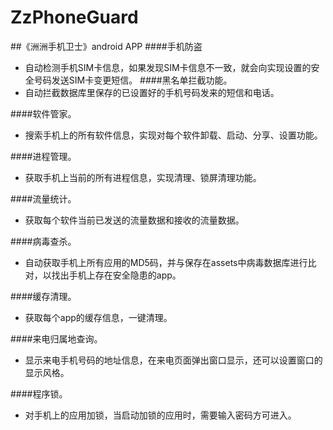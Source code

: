 # ZzPhoneGuard
##《洲洲手机卫士》android APP
####手机防盗
* 自动检测手机SIM卡信息，如果发现SIM卡信息不一致，就会向实现设置的安全号码发送SIM卡变更短信。
####黑名单拦截功能。
* 自动拦截数据库里保存的已设置好的手机号码发来的短信和电话。

####软件管家。
* 搜索手机上的所有软件信息，实现对每个软件卸载、启动、分享、设置功能。

####进程管理。
* 获取手机上当前的所有进程信息，实现清理、锁屏清理功能。

####流量统计。
* 获取每个软件当前已发送的流量数据和接收的流量数据。

####病毒查杀。
* 自动获取手机上所有应用的MD5码，并与保存在assets中病毒数据库进行比对，以找出手机上存在安全隐患的app。

####缓存清理。
* 获取每个app的缓存信息，一键清理。

####来电归属地查询。
* 显示来电手机号码的地址信息，在来电页面弹出窗口显示，还可以设置窗口的显示风格。

####程序锁。
* 对手机上的应用加锁，当启动加锁的应用时，需要输入密码方可进入。
